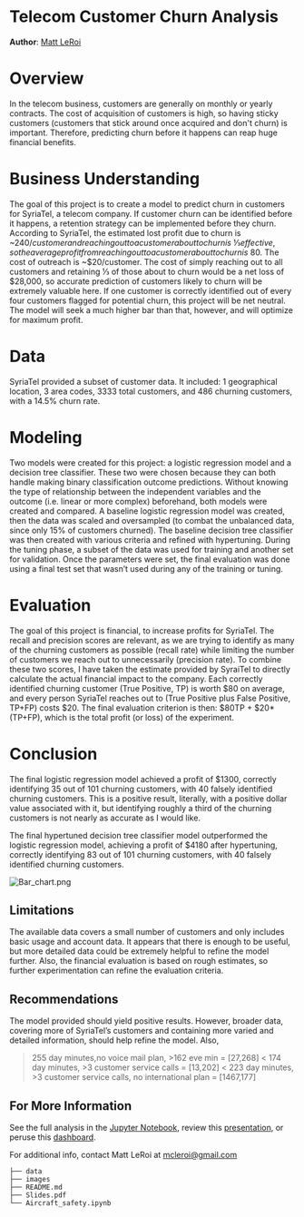 # Telecom Customer Churn Analysis

**Author**: [Matt LeRoi](mailto:mcleroi@gmail.com) 

# Overview

In the telecom business, customers are generally on monthly or yearly contracts. The cost of acquisition of customers is high, so having sticky customers (customers that stick around once acquired and don't churn) is important. Therefore, predicting churn before it happens can reap huge financial benefits.

# Business Understanding

The goal of this project is to create a model to predict churn in customers for SyriaTel, a telecom company. If customer churn can be identified before it happens, a retention strategy can be implemented before they churn. According to SyriaTel, the estimated lost profit due to churn is ~$240/customer and reaching out to a customer about to churn is ~⅓ effective, so the average profit from reaching out to a customer about to churn is ~$80. The cost of outreach is ~$20/customer. The cost of simply reaching out to all customers and retaining ⅓ of those about to churn would be a net loss of $28,000, so accurate prediction of customers likely to churn will be extremely valuable here. If one customer is correctly identified out of every four customers flagged for potential churn, this project will be net neutral. The model will seek a much higher bar than that, however, and will optimize for maximum profit.

# Data
SyriaTel provided a subset of customer data. It included: 1 geographical location, 3 area codes, 3333 total customers, and 486 churning customers, with a 14.5% churn rate.

# Modeling

Two models were created for this project: a logistic regression model and a decision tree classifier. These two were chosen because they can both handle making binary classification outcome predictions. Without knowing the type of relationship between the independent variables and the outcome (i.e. linear or more complex) beforehand, both models were created and compared. A baseline logistic regression model was created, then the data was scaled and oversampled (to combat the unbalanced data, since only 15% of customers churned). The baseline decision tree classifier was then created with various criteria and refined with hypertuning. During the tuning phase, a subset of the data was used for training and another set for validation. Once the parameters were set, the final evaluation was done using a final test set that wasn’t used during any of the training or tuning.

# Evaluation

The goal of this project is financial, to increase profits for SyriaTel. The recall and precision scores are relevant, as we are trying to identify as many of the churning customers as possible (recall rate) while limiting the number of customers we reach out to unnecessarily (precision rate). To combine these two scores, I have taken the estimate provided by SyraiTel to directly calculate the actual financial impact to the company. Each correctly identified churning customer (True Positive, TP) is worth $80 on average, and every person SyriaTel reaches out to (True Positive plus False Positive, TP+FP) costs $20. The final evaluation criterion is then: $80TP + $20*(TP+FP), which is the total profit (or loss) of the experiment.


# Conclusion

The final logistic regression model achieved a profit of $1300, correctly identifying 35 out of 101 churning customers, with 40 falsely identified churning customers. This is a positive result, literally, with a positive dollar value associated with it, but identifying roughly a third of the churning customers is not nearly as accurate as I would like.

The final hypertuned decision tree classifier model outperformed the logistic regression model, achieving a profit of $4180 after hypertuning, correctly identifying 83 out of 101 churning customers, with 40 falsely identified churning customers. 

![Bar_chart.png](./Images/Bar_chart.png)

## Limitations

The available data covers a small number of customers and only includes basic usage and account data. It appears that there is enough to be useful, but more detailed data could be extremely helpful to refine the model further. Also, the financial evaluation is based on rough estimates, so further experimentation can refine the evaluation criteria.

## Recommendations

The model provided should yield positive results. However, broader data, covering more of SyriaTel’s customers and containing more varied and detailed information, should help refine the model. Also, 



> 255 day minutes,no voice mail plan, >162 eve min = [27,268]
< 174 day minutes, >3 customer service calls = [13,202]
< 223 day minutes,  >3 customer service calls, no international plan = [1467,177]


## For More Information

See the full analysis in the [Jupyter Notebook](./Aircraft_safety.ipynb), review this [presentation](./Slides.pdf), or peruse this [dashboard](https://public.tableau.com/app/profile/matthew.leroi/viz/Aircraft_safety/Dashboard?publish=yes).

For additional info, contact Matt LeRoi at [mcleroi@gmail.com](mailto:mcleroi@gmail.com)

```
├── data
├── images
├── README.md
├── Slides.pdf
└── Aircraft_safety.ipynb
``` 
